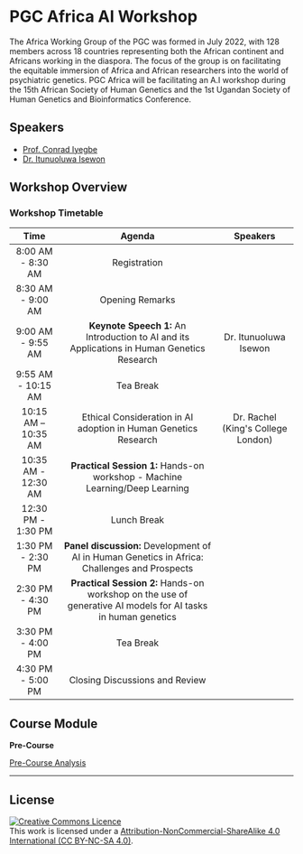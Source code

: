 # PGC Africa AI Workshop

The Africa Working Group of the PGC was formed in July 2022, with 128 members across 18 countries representing both the African continent and Africans working in the diaspora. The focus of the group is on facilitating the equitable immersion of Africa and African researchers into the world of psychiatric genetics.
PGC Africa will be facilitating an A.I workshop during the 15th African Society of Human Genetics and the 1st Ugandan Society of Human Genetics and Bioinformatics Conference.


## Speakers
+ [Prof. Conrad Iyegbe](https://scholar.google.co.uk/citations?user=YyTSNGcAAAAJ&hl=en)
+ [Dr. Itunuoluwa Isewon](https://scholar.google.com/citations?user=haW6Ux8AAAAJ&hl=en)


## Workshop Overview
### Workshop Timetable

|**Time**|**Agenda**|**Speakers**|
|:---:|:---:|:---:
8:00 AM - 8:30 AM| Registration| 
8:30 AM - 9:00 AM| Opening Remarks| 
9:00 AM - 9:55 AM|**Keynote Speech 1:** An Introduction to AI and its Applications in Human Genetics Research| Dr. Itunuoluwa Isewon|
9:55 AM - 10:15 AM| Tea Break|
10:15 AM – 10:35 AM| Ethical Consideration in AI adoption in Human Genetics Research|Dr. Rachel (King's College London)|
10:35 AM - 12:30 AM| **Practical Session 1:** Hands-on workshop - Machine Learning/Deep Learning|
12:30 PM - 1:30 PM| Lunch Break |
1:30 PM - 2:30 PM|**Panel discussion:** Development of AI in Human Genetics in Africa: Challenges and Prospects|
2:30 PM - 4:30 PM| **Practical Session 2:** Hands-on workshop on the use of generative AI models for AI tasks in human genetics||
3:30 PM - 4:00 PM| Tea Break|
4:30 PM - 5:00 PM| Closing Discussions and Review|



## Course Module
**Pre-Course**

[Pre-Course Analysis](modules/PreCourse.md)





******
## License
<a rel="license" href="http://creativecommons.org/licenses/by/4.0/"><img alt="Creative Commons Licence" style="border-width:0" src="https://i.creativecommons.org/l/by-nc-sa/4.0/88x31.png" /></a><br />This work is licensed under a <a rel="license" href="https://creativecommons.org/licenses/by-nc-sa/4.0/">Attribution-NonCommercial-ShareAlike 4.0 International (CC BY-NC-SA 4.0)</a>.
